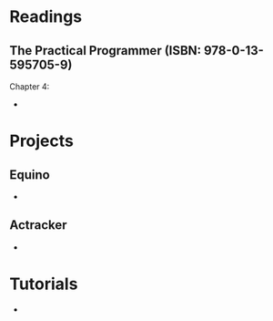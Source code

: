 # Readings

## The Practical Programmer (ISBN: 978-0-13-595705-9)

Chapter 4:

- 

# Projects

## Equino

-

## Actracker

- 

# Tutorials

-